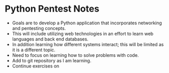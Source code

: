 # Python Pentest Notes

- Goals are to develop a Python application that incorporates networking and pentesting concepts. 
- This will include utilizing web technologies in an effort to learn web languages and back end databases.
- In addition learning how different systems interact; this will be limited as it is a different topic.
- Need to focus on learning how to solve problems with code.
- Add to git repository as I am learning.
- Continue exercises on 
